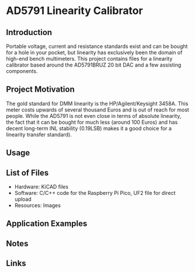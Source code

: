 # AD5791 Linearity Calibrator
## Introduction
Portable voltage, current and resistance standards exist and can be bought for a hole in your pocket, but linearity has exclusively been the domain of high-end bench multimeters. This project contains files for a linearity calibrator based around the AD5791BRUZ 20 bit DAC and a few assisting components. 
## Project Motivation
The gold standard for DMM linearity is the HP/Agilent/Keysight 3458A. This meter costs upwards of several thousand Euros and is out of reach for most people.
While the AD5791 is not even close in terms of absolute linearity, the fact that it can be bought for much less (around 100 Euros) and has decent long-term INL stability (0.19LSB) makes it a good choice for a linearity transfer standard).
## Usage
## List of Files
- Hardware: KiCAD files
- Software: C/C++ code for the Raspberry Pi Pico, UF2 file for direct upload
- Resources: Images
## Application Examples
## Notes
## Links
